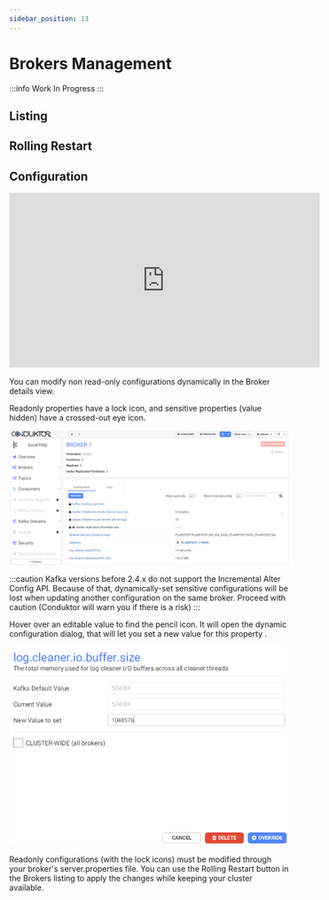 ```yaml
---
sidebar_position: 13
---
```


# Brokers Management

:::info
Work In Progress
:::

## Listing

## Rolling Restart

## Configuration

<iframe
  width="560"
  height="315"
  src="https://www.youtube.com/embed/r1FJVLEym-Y"
  title="YouTube video player"
  frameborder="0"
  allow="accelerometer; autoplay; clipboard-write; encrypted-media; gyroscope; picture-in-picture"
  allowfullscreen
></iframe>

You can modify non read-only configurations dynamically in the Broker details view.&#x20;

Readonly properties have a lock icon, and sensitive properties (value hidden) have a crossed-out eye icon.

![](./assets/broker-details.png)

:::caution
Kafka versions before 2.4.x do not support the Incremental Alter Config API. Because of that,
dynamically-set sensitive configurations will be lost when updating another configuration on the
same broker. Proceed with caution (Conduktor will warn you if there is a risk)
:::

Hover over an editable value to find the pencil icon. It will open the dynamic configuration dialog, that will let you set a new value for this property .

![](./assets/dynamic-conf-4.png)

Readonly configurations (with the lock icons) must be modified through your broker's server.properties file. You can use the Rolling Restart button in the Brokers listing to apply the changes while keeping your cluster available.
